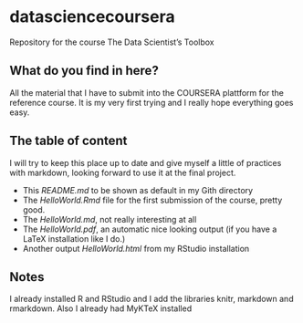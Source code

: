 datasciencecoursera
===================

Repository for the course The Data Scientist’s Toolbox

## What do you find in here?

All the material that I have to submit into the COURSERA plattform for the reference course. It is my very first trying and I really hope everything goes easy.

## The table of content

I will try to keep this place up to date and give myself a little of practices with markdown, looking forward to use it at the final project.

- This _README.md_ to be shown as default in my Gith directory 
- The _HelloWorld.Rmd_ file for the first submission of the course, pretty good.
- The _HelloWorld.md_, not really interesting at all
- The _HelloWorld.pdf_, an automatic nice looking output (if you have a LaTeX installation like I do.)
- Another output _HelloWorld.html_ from my RStudio installation

## Notes

I already installed R and RStudio and I add the libraries knitr, markdown and rmarkdown. Also I already had MyKTeX installed
